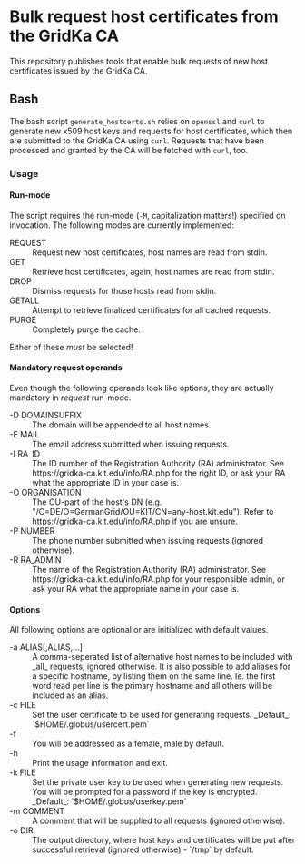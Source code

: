 # Bulk request host certificates from the GridKa CA
This repository publishes tools that enable bulk requests of new host
certificates issued by the GridKa CA.

## Bash
The bash script `generate_hostcerts.sh` relies on `openssl` and `curl`
to generate new x509 host keys and requests for host certificates, which
then are submitted to the GridKa CA using `curl`. Requests that have been
processed and granted by the CA will be fetched with `curl`, too.

### Usage
#### Run-mode
The script requires the run-mode (`-M`, capitalization matters!) specified
on invocation. The following modes are currently implemented:
<dl>
  <dt>REQUEST</dd>
  <dd>Request new host certificates, host names are read from stdin.</dd>
  
  <dt>GET</dt>
  <dd>Retrieve host certificates, again, host names are read from stdin.</dd>
  
  <dt>DROP</dt>
  <dd>Dismiss requests for those hosts read from stdin.</dd>
  
  <dt>GETALL</dt>
  <dd>Attempt to retrieve finalized certificates for all cached requests.</dd>
  
  <dt>PURGE</dt>
  <dd>Completely purge the cache.</dd>
</dl>

Either of these *must* be selected!

#### Mandatory request operands
Even though the following operands look like options, they are actually
mandatory in _request_ run-mode.
<dl>
  <dt>-D DOMAINSUFFIX</dt>
  <dd>The domain will be appended to all host names.</dd>

  <dt>-E MAIL</dt>
  <dd>The email address submitted when issuing requests.</dd>
  
  <dt>-I RA_ID</dt>
  <dd>
    The ID number of the Registration Authority (RA) administrator. See
    https://gridka-ca.kit.edu/info/RA.php for the right ID, or
    ask your RA what the appropriate ID in your case is.
  </dd>

  <dt>-O ORGANISATION</dt>
  <dd>
    The OU-part of the host's DN
    (e.g. "/C=DE/O=GermanGrid/OU=KIT/CN=any-host.kit.edu"). Refer to
    https://gridka-ca.kit.edu/info/RA.php if you are unsure.
  </dd>

  <dt>-P NUMBER</dt>
  <dd>The phone number submitted when issuing requests (ignored otherwise).</dd>
  
  <dt>-R RA_ADMIN</dt>
  <dd>
    The name of the Registration Authority (RA) administrator. See
    https://gridka-ca.kit.edu/info/RA.php for your responsible admin, or
    ask your RA what the appropriate name in your case is.
  </dd>
</dl>
  
#### Options
All following options are optional or are initialized with default values.

<dl>
  <dt>-a ALIAS[,ALIAS,...]</dt>
  <dd>
    A comma-seperated list of alternative host names to be included
    with _all_ requests, ignored otherwise.
    It is also possible to add aliases for a specific hostname, by listing
    them on the same line. Ie. the first word read per line is the primary
    hostname and all others will be included as an alias.
  </dd>
  
  <dt>-c FILE</dt>
  <dd>
    Set the user certificate to be used for generating requests.
    _Default_: `$HOME/.globus/usercert.pem`
  </dd>
  
  <dt>-f</dt>
  <dd>You will be addressed as a female, male by default.</dd>
   
  <dt>-h</dt>
  <dd>Print the usage information and exit.</dd>
  
  <dt>-k FILE</dt>
  <dd>
    Set the private user key to be used when generating new requests.
    You will be prompted for a password if the key is encrypted.
    _Default_: `$HOME/.globus/userkey.pem`
  </dd>
  
  <dt>-m COMMENT</dt>
  <dd>A comment that will be supplied to all requests (ignored otherwise).</dd>
  
  <dt>-o DIR</dt>
  <dd>
    The output directory, where host keys and certificates will be put after
    successful retrieval (ignored otherwise) - `/tmp` by default.
  </dd>
</dl>